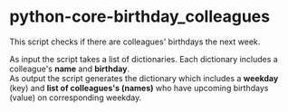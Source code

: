 # python-core-birthday_colleagues

This script checks if there are colleagues' birthdays the next week.  

As input the script takes a list of dictionaries. Each dictionary includes a colleague's __name__ and __birthday__.  
As output the script generates the dictionary which includes a __weekday__ (key) and __list of colleagues's (names)__ who have upcoming birthdays (value) on corresponding weekday.
